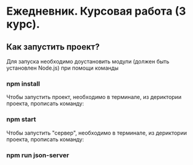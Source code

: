 # Ежедневник. Курсовая работа (3 курс). 
## Как запустить проект?
Для запуска необходимо доустановить модули (должен быть установлен Node.js) при помощи команды
### npm install


Чтобы запустить проект, необходимо в терминале, из дериктории проекта, прописать команду:
### npm start


Чтобы запустить "сервер", необходимо в терминале, из дериктории проекта, прописать команду:
### npm run json-server
